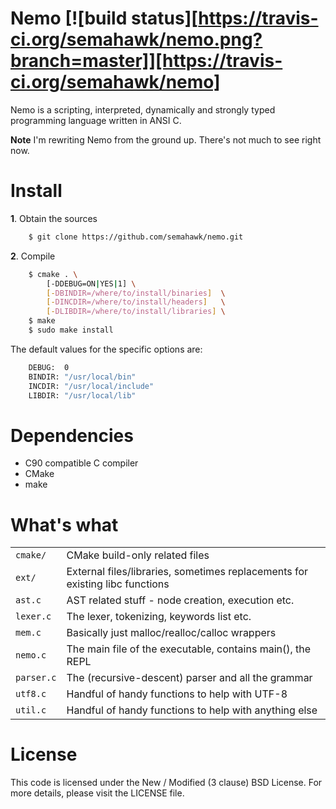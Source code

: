 Nemo [![build status][https://travis-ci.org/semahawk/nemo.png?branch=master]][https://travis-ci.org/semahawk/nemo]
====

Nemo is a scripting, interpreted,
dynamically and strongly typed programming language written in ANSI C.

**Note** I'm rewriting Nemo from the ground up. There's not much to see right now.

Install
=======

**1**. Obtain the sources

```sh
    $ git clone https://github.com/semahawk/nemo.git
```

**2**. Compile

```sh
    $ cmake . \
        [-DDEBUG=ON|YES|1] \
        [-DBINDIR=/where/to/install/binaries]  \
        [-DINCDIR=/where/to/install/headers]   \
        [-DLIBDIR=/where/to/install/libraries] \
    $ make
    $ sudo make install
```

The default values for the specific options are:

```sh
    DEBUG:  0
    BINDIR: "/usr/local/bin"
    INCDIR: "/usr/local/include"
    LIBDIR: "/usr/local/lib"
```

Dependencies
============

* C90 compatible C compiler
* CMake
* make

What's what
===========

<table>
 <tr>
  <td><code>cmake/</code></td>
  <td>CMake build-only related files</td>
 </tr>
 <tr>
  <td><code>ext/</code></td>
  <td>External files/libraries, sometimes replacements for existing libc functions</td>
 </tr>
 <tr>
  <td><code>ast.c</code></td>
  <td>AST related stuff - node creation, execution etc.</td>
 </tr>
 <tr>
  <td><code>lexer.c</code></td>
  <td>The lexer, tokenizing, keywords list etc.</td>
 </tr>
 <tr>
  <td><code>mem.c</code></td>
  <td>Basically just malloc/realloc/calloc wrappers</td>
 </tr>
 <tr>
  <td><code>nemo.c</code></td>
  <td>The main file of the executable, contains main(), the REPL</td>
 </tr>
 <tr>
  <td><code>parser.c</code></td>
  <td>The (recursive-descent) parser and all the grammar</td>
 </tr>
 <tr>
  <td><code>utf8.c</code></td>
  <td>Handful of handy functions to help with UTF-8</td>
 </tr>
 <tr>
  <td><code>util.c</code></td>
  <td>Handful of handy functions to help with anything else</td>
 </tr>
</table>

License
=======

This code is licensed under the New / Modified (3 clause) BSD License.
For more details, please visit the LICENSE file.

